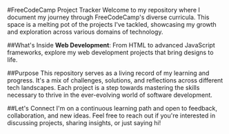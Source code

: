 #FreeCodeCamp Project Tracker
Welcome to my repository where I document my journey through FreeCodeCamp's diverse curricula. This space is a melting pot of the projects I've tackled, showcasing my growth and exploration across various domains of technology.

##What's Inside
**Web Development**: From HTML to advanced JavaScript frameworks, explore my web development projects that bring designs to life.
<!-- **Backend Development**: Dive into how I structure the server side, manage databases, and ensure seamless data flow.
**Data Science with Python**: Peek into the world of data analysis and visualization as I unravel insights from data using Python. -->

##Purpose
This repository serves as a living record of my learning and progress. It's a mix of challenges, solutions, and reflections across different tech landscapes. Each project is a step towards mastering the skills necessary to thrive in the ever-evolving world of software development.

##Let's Connect
I'm on a continuous learning path and open to feedback, collaboration, and new ideas. Feel free to reach out if you're interested in discussing projects, sharing insights, or just saying hi!

